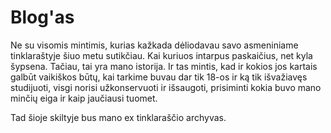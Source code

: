 # Blog'as

Ne su visomis mintimis, kurias kažkada dėliodavau savo asmeniniame tinklaraštyje šiuo metu sutikčiau. Kai kuriuos intarpus paskaičius, net kyla šypsena. Tačiau, tai yra mano istorija. Ir tas mintis, kad ir kokios jos kartais galbūt vaikiškos būtų, kai tarkime buvau dar tik 18-os ir ką tik išvažiavęs studijuoti, visgi norisi užkonservuoti ir išsaugoti, prisiminti kokia buvo mano minčių eiga ir kaip jaučiausi tuomet.

Tad šioje skiltyje bus mano ex tinklaraščio archyvas. 

